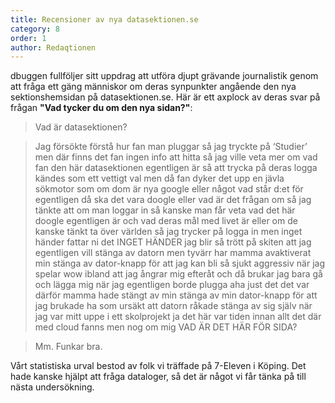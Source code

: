 ```yaml
---
title: Recensioner av nya datasektionen.se
category: 8
order: 1
author: Redaqtionen
---
```



dbuggen fullföljer sitt uppdrag att utföra djupt grävande journalistik genom att fråga ett gäng människor om deras synpunkter angående den nya sektionshemsidan på datasektionen.se. Här är ett axplock av deras svar på frågan __"Vad tycker du om den nya sidan?"__:

> Vad är datasektionen?

> Jag försökte förstå hur fan man pluggar så jag tryckte på ‘Studier’ men där finns det fan ingen info att hitta så jag ville veta mer om vad fan den här datasektionen egentligen är så att trycka på deras logga kändes som ett vettigt val men då fan dyker det upp en jävla sökmotor som om dom är nya google eller något vad står d:et för egentligen då ska det vara doogle eller vad är det frågan om så jag tänkte att om man loggar in så kanske man får veta vad det här doogle egentligen är och vad deras mål med livet är eller om de kanske tänkt ta över världen så jag trycker på logga in men inget händer fattar ni det INGET HÄNDER jag blir så trött på skiten att jag egentligen vill stänga av datorn men tyvärr har mamma avaktiverat min stänga av dator-knapp för att jag kan bli så sjukt aggressiv när jag spelar wow ibland att jag ångrar mig efteråt och då brukar jag bara gå och lägga mig när jag egentligen borde plugga aha just det det var därför mamma hade stängt av min stänga av min dator-knapp för att jag brukade ha som ursäkt att datorn råkade stänga av sig själv när jag var mitt uppe i ett skolprojekt ja det här var tiden innan allt det där med cloud fanns men nog om mig VAD ÄR DET HÄR FÖR SIDA?

> Mm. Funkar bra.

Vårt statistiska urval bestod av folk vi träffade på 7-Eleven i Köping. Det hade kanske hjälpt att fråga dataloger, så det är något vi får tänka på till nästa undersökning.
